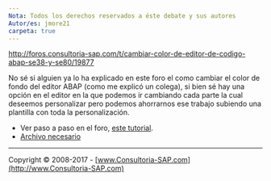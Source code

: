 ```yaml
---
Nota: Todos los derechos reservados a éste debate y sus autores
Autor/es: jmore21  
carpeta: true
---
```


http://foros.consultoria-sap.com/t/cambiar-color-de-editor-de-codigo-abap-se38-y-se80/19877

No sé si alguien ya lo ha explicado en este foro el como cambiar el color de fondo del editor ABAP (como me explicó un colega), si bien sé hay una opción en el editor en la que podemos ir cambiando cada parte la cual deseemos personalizar pero podemos ahorrarnos ese trabajo subiendo una plantilla con toda la personalización.

* Ver paso a paso en el foro, [este tutorial](http://foros.consultoria-sap.com/t/cambiar-color-de-editor-de-codigo-abap-se38-y-se80/19877).
* [Archivo necesario](https://github.com/SidVal/ABAP/blob/master/codigos/cambiar-color-de-editor-abap/abap_spec.xml)

***

Copyright © 2008-2017 - [www.Consultoria-SAP.com](http://www.Consultoria-SAP.com)
